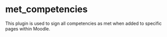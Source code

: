 # met_competencies
This plugin is used to sign all competencies as met when added to specific pages within Moodle.
